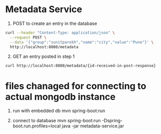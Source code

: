 # Metadata Service 

1) POST to create an entry in the database

```sh
curl --header "Content-Type: application/json" \
  --request POST \
  --data '{"group":"sunitparekh","name":"city","value":"Pune"}' \
  http://localhost:8080/metadata
```

2) GET an entry posted in step 1

```
curl http://localhost:8080/metadata/{id-received-in-post-response}
```


# files chanaged for connecting to actual mongodb instance
1) run with embedded db 
    mvn spring-boot:run 

2) connect to database
    mvn spring-boot:run -Dspring-boot.run.profiles=local
    java -jar metadata-service.jar
